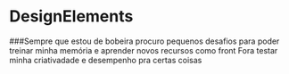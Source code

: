 # DesignElements
###Sempre que estou de bobeira procuro pequenos desafios para poder treinar minha memória e aprender novos recursos como front
Fora testar minha criativadade e desempenho pra certas coisas
